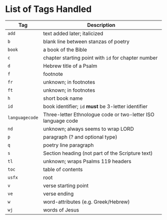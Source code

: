# List of Tags Handled

| Tag            | Description                                                  |
| -------------- | ------------------------------------------------------------ |
| `add`          | text added later; italicized                                 |
| `b`            | blank line between stanzas of poetry                         |
| `book`         | a book of the Bible                                          |
| `c`            | chapter starting point with `id` for chapter number          |
| `d`            | Hebrew title of a Psalm                                      |
| `f`            | footnote                                                     |
| `fr`           | unknown; in footnotes                                        |
| `ft`           | unknown; in footnotes                                        |
| `h`            | short book name                                              |
| `id`           | book identifier; `id` **must** be 3-letter identifier        |
| `languagecode` | Three-letter Ethnologue code or two-letter ISO language code |
| `nd`           | unknown; always seems to wrap LORD                           |
| `p`            | paragraph (? and optional type)                              |
| `q`            | poetry line paragraph                                        |
| `s`            | Section heading (not part of the Scripture text)             |
| `tl`           | unknown; wraps Psalms 119 headers                            |
| `toc`          | table of contents                                            |
| `usfx`         | root                                                         |
| `v`            | verse starting point                                         |
| `ve`           | verse ending                                                 |
| `w`            | word-attributes (e.g. Greek/Hebrew)                          |
| `wj`           | words of Jesus                                               |
